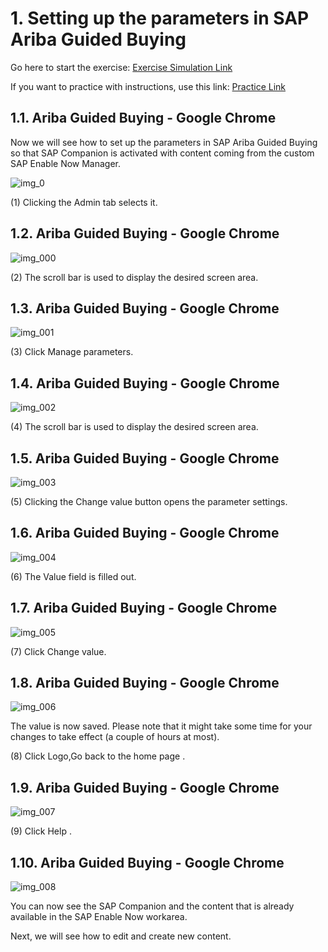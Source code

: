 # 1. Setting up the parameters in SAP Ariba Guided Buying

Go here to start the exercise: [Exercise Simulation Link](https://sap-teched.enable-now.cloud.sap/pub/TechEd2022/index.html?show=project!PR_4D59BF903205B85:pres)

If you want to practice with instructions, use this link: [Practice Link](https://sap-teched.enable-now.cloud.sap/pub/TechEd2022/index.html?show=project!PR_4D59BF903205B85:uebung)

## 1.1. Ariba Guided Buying - Google Chrome

Now we will see how to set up the parameters in SAP Ariba Guided Buying so that SAP Companion is activated with content coming from the custom SAP Enable Now Manager.

 ![img_0](https://user-images.githubusercontent.com/113501392/197584672-7ab68350-b0a1-4a0e-9892-f40543cc27ee.png)

(1) Clicking the Admin  tab selects it.

## 1.2. Ariba Guided Buying - Google Chrome

![img_000](https://user-images.githubusercontent.com/113501392/197584701-0ff8a19a-0419-4e6a-a76a-38d8a69a1982.png)

(2) The scroll bar is used to display the desired screen area.

## 1.3. Ariba Guided Buying - Google Chrome

![img_001](https://user-images.githubusercontent.com/113501392/197584724-5bf0161d-e647-4757-bb14-9ae44d747fa0.png)

(3) Click Manage parameters.

## 1.4. Ariba Guided Buying - Google Chrome

![img_002](https://user-images.githubusercontent.com/113501392/197584762-2587619a-383e-4d6a-ab6f-ba822411219b.png)

(4) The scroll bar is used to display the desired screen area.

## 1.5. Ariba Guided Buying - Google Chrome

![img_003](https://user-images.githubusercontent.com/113501392/197584785-7babe3d0-0863-4e71-8195-85266fb3a6d1.png)

(5) Clicking the Change value  button opens the parameter settings.

## 1.6. Ariba Guided Buying - Google Chrome

![img_004](https://user-images.githubusercontent.com/113501392/197584826-95761360-62c6-45cb-a6f3-47382c34aac9.png)

(6) The Value  field is filled out.

## 1.7. Ariba Guided Buying - Google Chrome

![img_005](https://user-images.githubusercontent.com/113501392/197584869-3d3a7074-75e6-4844-b66c-7a3efee803b0.png)

(7) Click Change value.

## 1.8. Ariba Guided Buying - Google Chrome

![img_006](https://user-images.githubusercontent.com/113501392/197584901-44689b31-ed44-4660-a093-c9dc2e2ece73.png)

The value is now saved. Please note that it might take some time for your changes to take effect (a couple of hours at most).

(8) Click Logo,Go back to the home page .

## 1.9. Ariba Guided Buying - Google Chrome

![img_007](https://user-images.githubusercontent.com/113501392/197584965-665d4320-01c6-4a61-863d-ce81e4c8f6c2.png)

(9) Click Help .

## 1.10. Ariba Guided Buying - Google Chrome

![img_008](https://user-images.githubusercontent.com/113501392/197584993-906be93d-cd19-40be-9e2b-b39cea9b9643.png)

You can now see the SAP Companion and the content that is already available in the SAP Enable Now workarea.

Next, we will see how to edit and create new content.

 
